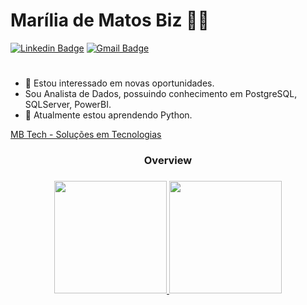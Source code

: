 # Marília de Matos Biz :woman_technologist:

[![Linkedin Badge](https://img.shields.io/badge/-LinkedIn-blue?style=flat-square&logo=Linkedin&logoColor=white&link=https://www.linkedin.com/in/mariliamatosbiz/)](https://www.linkedin.com/in/mariliamatosbiz/)
[![Gmail Badge](https://img.shields.io/badge/-Gmail-c14438?style=flat-square&logo=Gmail&logoColor=white&link=mailto:tech.mb2022@gmail.com)](mailto:tech.mb2022@gmail.com)

#
- 👀 Estou interessado em novas oportunidades.
- Sou Analista de Dados, possuindo conhecimento em PostgreSQL, SQLServer, PowerBI.
- 🌱 Atualmente estou aprendendo Python.

[MB Tech - Soluções em Tecnologias](https://mbtech.tec.br/)


<div align="center"> <h3>Overview <h3>
  <a href="https://github.com/mariliamatosbiz" >
  <img height="180em" src="https://github-readme-stats.vercel.app/api?username=mariliamatosbiz&show_icons=true&theme=tokyonight&include_all_commits=true&count_private=true"/ >
  <img height="180em" src="https://github-readme-stats.vercel.app/api/top-langs/?username=mariliamatosbiz&layout=compact&langs_count=7&theme=tokyonight"/>

